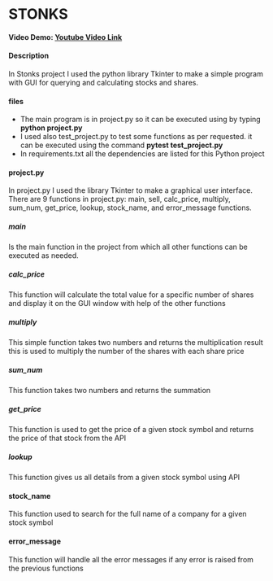 # STONKS
#### Video Demo: [Youtube Video Link](https://youtu.be/WxfggFjyjpc)

#### Description
In Stonks project I used the python library Tkinter to make a simple program with GUI for querying and calculating stocks and shares.

#### files
* The main program is in project.py so it can be executed using by typing **python project.py**
* I used also test_project.py to test some functions as per requested. it can be executed using the command **pytest test_project.py** 
* In requirements.txt all the dependencies are listed for this Python project

#### project.py
In project.py I used the library Tkinter to make a graphical user interface.
There are 9 functions in project.py: main, sell, calc_price, multiply, sum_num, get_price, lookup, stock_name, and error_message functions.
##### main
Is the main function in the project from which all other functions can be executed as needed.
##### calc_price 
This function will calculate the total value for a specific number of shares and display it on the GUI window with help of the other functions
##### multiply
This simple function takes two numbers and returns the multiplication result this is used to multiply the number of the shares with each share price
##### sum_num
This function takes two numbers and returns the summation
##### get_price 
This function is used to get the price of a given stock symbol and returns the price of that stock from the API
##### lookup
This function gives us all details from a given stock symbol using API
#### stock_name
This function used to search for the full name of a company for a given stock symbol 
#### error_message
This function will handle all the error messages if any error is raised from the previous functions